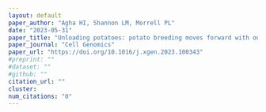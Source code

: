 ```yaml
---
layout: default
paper_author: "Agha HI, Shannon LM, Morrell PL"
date: "2023-05-31"
paper_title: "Unloading potatoes: potato breeding moves forward with only half the genome"
paper_journal: "Cell Genomics"
paper_url: "https://doi.org/10.1016/j.xgen.2023.100343"
#preprint: ""
#dataset: ""
#github: ""
citation_url: ""
cluster:
num_citations: "0"
---
```

